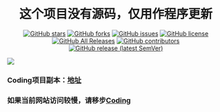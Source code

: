 <div align="center">
<h1 align="center">
这个项目没有源码，仅用作程序更新
</h1>

[![GitHub stars](https://img.shields.io/github/stars/lsdyl/redbull_sjzx?style=flat-square)](https://github.com/lsdyl/redbull_sjzx/stargazers) 
[![GitHub forks](https://img.shields.io/github/forks/lsdyl/redbull_sjzx?style=flat-square)](https://github.com/lsdyl/redbull_sjzx/network) 
[![GitHub issues](https://img.shields.io/github/issues/lsdyl/redbull_sjzx?style=flat-square)](https://github.com/lsdyl/redbull_sjzx/issues) 
[![GitHub license](https://img.shields.io/github/license/lsdyl/redbull_sjzx?style=flat-square)](https://github.com/lsdyl/redbull_sjzx/blob/main/LICENSE) 
[![GitHub All Releases](https://img.shields.io/github/downloads/lsdyl/redbull_sjzx/total?style=flat-square)](https://github.com/lsdyl/redbull_sjzx/releases) 
[![GitHub contributors](https://img.shields.io/github/contributors/lsdyl/redbull_sjzx?style=flat-square)](https://github.com/lsdyl/redbull_sjzx/graphs/contributors) 
[![GitHub release (latest SemVer)](https://img.shields.io/github/v/release/lsdyl/redbull_sjzx?style=flat-square)](https://github.com/lsdyl/redbull_sjzx/releases/tag/v1.1.5.0) 

</div>

![](https://github-readme-stats.vercel.app/api?username=lsdyl&show_icons=true&count_private=true&theme=buefy)

### Coding项目副本：[地址](https://lsdyl.coding.net/public/redbull_sjzx/redbull_sjzx/git)
### 如果当前网站访问较慢，请移步[Coding](https://lsdyl.coding.net/public/redbull_sjzx/redbull_sjzx/git)
